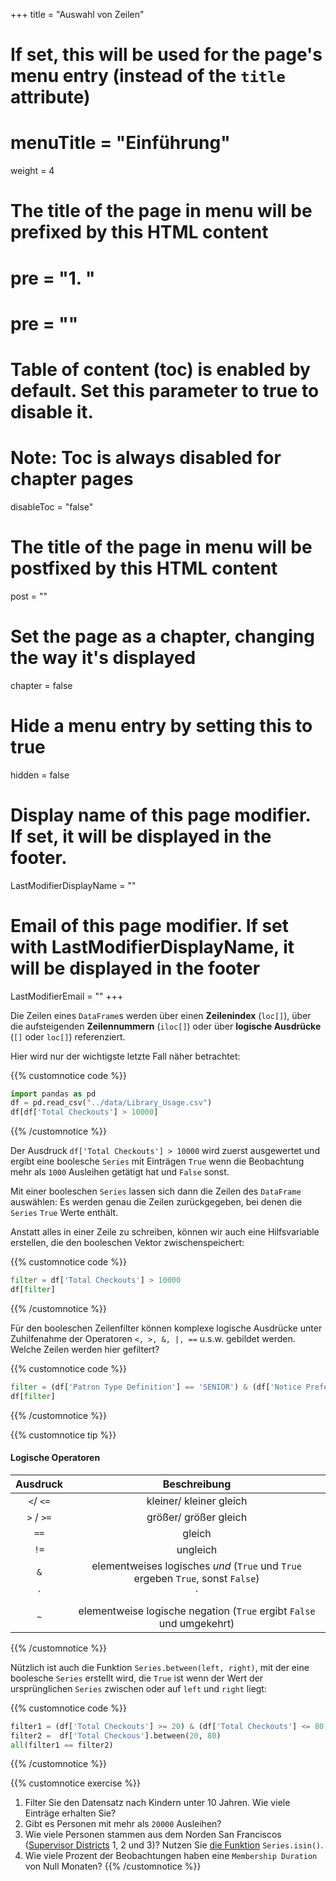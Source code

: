 +++
title = "Auswahl von Zeilen"
# If set, this will be used for the page's menu entry (instead of the `title` attribute)
# menuTitle = "Einführung"
weight = 4
# The title of the page in menu will be prefixed by this HTML content
# pre = "<b>1. </b>"
# pre = "<i class='fab fa-github'></i>"
# Table of content (toc) is enabled by default. Set this parameter to true to disable it.
# Note: Toc is always disabled for chapter pages
disableToc = "false"

# The title of the page in menu will be postfixed by this HTML content
post = ""
# Set the page as a chapter, changing the way it's displayed
chapter = false
# Hide a menu entry by setting this to true
hidden = false
# Display name of this page modifier. If set, it will be displayed in the footer.
LastModifierDisplayName = ""
# Email of this page modifier. If set with LastModifierDisplayName, it will be displayed in the footer
LastModifierEmail = ""
+++

Die Zeilen eines `DataFrame`s werden über einen **Zeilenindex** (`loc[]`), über die aufsteigenden **Zeilennummern** (`iloc[]`) oder über **logische Ausdrücke** (`[]` oder `loc[]`) referenziert.

Hier wird nur der wichtigste letzte Fall näher betrachtet:

{{% customnotice code %}}
```python
import pandas as pd
df = pd.read_csv("../data/Library_Usage.csv")
df[df['Total Checkouts'] > 10000]
```
{{% /customnotice %}}

Der Ausdruck `df['Total Checkouts'] > 10000` wird zuerst ausgewertet und ergibt eine boolesche `Series` mit Einträgen `True` wenn die Beobachtung mehr als `1000` Ausleihen getätigt hat und `False` sonst.

Mit einer booleschen `Series` lassen sich dann die Zeilen des `DataFrame` auswählen: Es werden genau die Zeilen zurückgegeben, bei denen die `Series` `True` Werte enthält.

Anstatt alles in einer Zeile zu schreiben, können wir auch eine Hilfsvariable erstellen, die den booleschen Vektor zwischenspeichert:

{{% customnotice code %}}
```python
filter = df['Total Checkouts'] > 10000
df[filter]
```
{{% /customnotice %}}

Für den booleschen Zeilenfilter können komplexe logische Ausdrücke unter Zuhilfenahme der Operatoren `<, >, &, |, ==` u.s.w. gebildet werden. Welche Zeilen werden hier gefiltert?

{{% customnotice code %}}
```python
filter = (df['Patron Type Definition'] == 'SENIOR') & (df['Notice Preference Definition'] == 'email')
df[filter]
```
{{% /customnotice %}}

{{% customnotice tip %}}

#### Logische Operatoren

Ausdruck | Beschreibung
:---: | :---:
`<`/ `<=` | kleiner/ kleiner gleich
`>` / `>=` | größer/ größer gleich
`==` | gleich
`!=` | ungleich
`&`  | elementweises logisches *und* (`True` und `True` ergeben `True`, sonst `False`)
`|`  | elementweises logisches *oder* (`False` und `False` ergeben `False`, sonst `True`)
`~`  | elementweise logische negation (`True` ergibt `False` und umgekehrt)
{{% /customnotice %}}

Nützlich ist auch die Funktion `Series.between(left, right)`, mit der eine boolesche `Series` erstellt wird, die `True` ist wenn der Wert der ursprünglichen `Series` zwischen oder auf `left` und `right` liegt:

{{% customnotice code %}}
```python
filter1 = (df['Total Checkouts'] >= 20) & (df['Total Checkouts'] <= 80)
filter2 =  df['Total Checkous'].between(20, 80)
all(filter1 == filter2)
```
{{% /customnotice %}}





{{% customnotice exercise %}}
1. Filter Sie den Datensatz nach Kindern unter 10 Jahren. Wie viele Einträge erhalten Sie?
2. Gibt es Personen mit mehr als `20000` Ausleihen?
3. Wie viele Personen stammen aus dem Norden San Franciscos ([Supervisor Districts]((https://en.wikipedia.org/wiki/San_Francisco_Board_of_Supervisors)) 1, 2 und 3)? Nutzen Sie [die Funktion](https://pandas.pydata.org/pandas-docs/stable/reference/api/pandas.Series.isin.html) `Series.isin()`.
4. Wie viele Prozent der Beobachtungen haben eine `Membership Duration` von Null Monaten?
{{% /customnotice %}}
